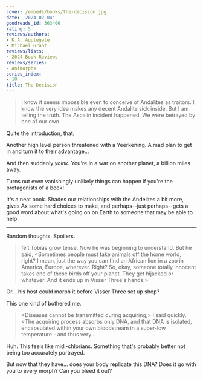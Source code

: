 ```yaml
---
cover: /embeds/books/the-decision.jpg
date: '2024-02-04'
goodreads_id: 363406
rating: 5
reviews/authors:
- K.A. Applegate
- Michael Grant
reviews/lists:
- 2024 Book Reviews
reviews/series:
- Animorphs
series_index:
- 18
title: The Decision
---
```


> I know it seems impossible even to conceive of Andalites as traitors. I know the very idea makes any decent Andalite sick inside. But I am telling the truth. The Ascalin incident happened. We were betrayed by one of our own.

Quite the introduction, that. 

Another high level person threatened with a Yeerkening. A mad plan to get in and turn it to their advantage... 

And then suddenly *yoink*. You're in a war on another planet, a billion miles away. 

Turns out even vanishingly unlikely things can happen if you're the protagonists of a book!

It's a neat book. Shades our relationships with the Andelites a bit more, gives Ax some hard choices to make, and perhaps--just perhaps--gets a good word about what's going on on Earth to someone that may be able to help. 

<!--more-->

- - - 

Random thoughts. Spoilers. 

> felt Tobias grow tense. Now he was beginning to understand. But he said, <Sometimes people must take animals off the home world, right? I mean, just the way you can find an African lion in a zoo in America, Europe, wherever. Right? So, okay, someone totally innocent takes one of these birds off your planet. They get hijacked or whatever. And it ends up in Visser Three's hands.>

Or... his host could morph it before Visser Three set up shop? 

This one kind of bothered me. 

> <Diseases cannot be transmitted during acquiring,> I said quickly. <The acquiring process absorbs only DNA, and that DNA is isolated, encapsulated within your own bloodstream in a super-low temperature - and thus very...

Huh. This feels like midi-chlorians. Something that's probably better not being too accurately portrayed. 

But now that they have... does your body replicate this DNA? Does it go with you to every morph? Can you bleed it out?